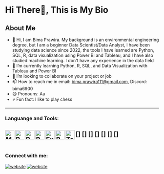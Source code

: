 # Hi There👋, This is My Bio

## About Me
- 👋 Hi, I am Bima Prawira. My background is an environmental engineering degree, but I am a beginner Data Scientist/Data Analyst, I have been studying data science since 2022, the tools I have learned are Python, SQL, R, data visualization using Power BI and Tableau, and I have also studied machine learning. I don't have any experience in the data field
- 🌱 I’m currently learning Python, R, SQL, and Data Visualization with Tableau and Power BI
- 💞️ I’m looking to collaborate on your project or job
- 📫 How to reach me in email: bima.prawira111@gmail.com, Discord: bima6900
- 😄 Pronouns: Aa
- ⚡ Fun fact: I like to play chess
---
### Languange and Tools:
[<img align="left" alt="MySQL" width="30xp" src="https://upload.wikimedia.org/wikipedia/de/d/dd/MySQL_logo.svg" style="padding-right:10xp;" />]
[<img align="left" alt="Python" width="30xp" src="https://upload.wikimedia.org/wikipedia/commons/1/1f/Python_logo_01.svg" style="padding-right:10xp;" />]
[<img align="left" alt="R" width="30xp" src="https://upload.wikimedia.org/wikipedia/commons/1/1b/R_logo.svg" style="padding-right:10xp;" />]
[<img align="left" alt="PostgreSQL" width="30xp" src="https://www.vectorlogo.zone/logos/postgresql/postgresql-ar21.svg" style="padding-right:10xp;" />]
[<img align="left" alt="Excel" width="30xp" src="https://upload.wikimedia.org/wikipedia/commons/3/34/Microsoft_Office_Excel_%282019%E2%80%93present%29.svg" style="padding-right:10xp;" />]
[<img align="left" alt="Power BI" width="30xp" src="https://upload.wikimedia.org/wikipedia/commons/c/cf/New_Power_BI_Logo.svg" style="padding-right:10xp;" />]
[<img align="left" alt="Tableau" width="30xp" src="https://upload.wikimedia.org/wikipedia/commons/4/4b/Tableau_Logo.png" style="padding-right:10xp;" />]
<br />
<br />
---
### Connect with me:
[![website](https://www.google.com/url?sa=i&url=https%3A%2F%2Fcommons.wikimedia.org%2Fwiki%2FFile%3AInstagram_logo_2016.svg&psig=AOvVaw2CkeHXJ9xyM8CzfzN6oaEW&ust=1712285585407000&source=images&cd=vfe&opi=89978449&ved=0CBIQjRxqFwoTCPjZj_3Gp4UDFQAAAAAdAAAAABA)](https://www.instagram.com/bimapu/?hl=id)
[![website](https://upload.wikimedia.org/wikipedia/commons/0/01/LinkedIn_Logo.svg)](https://www.linkedin.com/in/bima-p-021a79186/)

<!---
aabimr/aabimr is a ✨ special ✨ repository because its `README.md` (this file) appears on your GitHub profile.
You can click the Preview link to take a look at your changes.
--->

